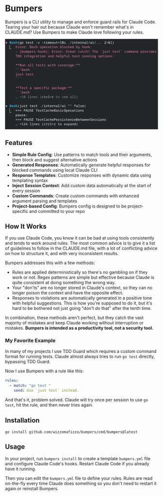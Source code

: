 # Bumpers

Bumpers is a CLI utility to manage and enforce guard rails for Claude Code. Tearing your hair out because Claude won't remember what's in CLAUDE.md? Use Bumpers to make Claude love following your rules.

![Bumpers blocking a command in Claude Code](screenshot.png)

## Features

- **Simple Rule Config**: Use patterns to match tools and their arguments, then block and suggest alternative actions
- **Generated Responses**: Automatically generate helpful responses for blocked commands using local Claude CLI
- **Response Templates**: Customize responses with dynamic data using templating syntax
- **Inject Session Context**: Add custom data automatically at the start of every session
- **Custom Commands**: Create custom commands with enhanced argument parsing and templates 
- **Project-based Config**: Bumpers config is designed to be project-specific and committed to your repo

## How It Works

If you use Claude Code, you know it can be bad at using tools consistently and tends to work around rules. The most common advice is to give it a list of guidelines to follow in the CLAUDE.md file, with a lot of conflicting advice on how to structure it, and with very inconsistent results.

Bumpers addresses this with a few methods:

- Rules are applied deterministically so there's no gambling on if they work or not. Regex patterns are simple but effective because Claude is quite consistent at doing something the wrong way.
- Your "don'ts" are no longer stored in Claude's context, so they can no longer poison the context and have the opposite effect.
- Responses to violations are automatically generated in a positive tone with helpful suggestions. This is how you're supposed to do it, but it's hard to be bothered not just going "don't do that" after the tenth time.

In combination, these methods aren't perfect, but they catch the vast majority of mistakes and keep Claude working without interruption or mistakes. **Bumpers is intended as a productivity tool, not a security tool.**

### My Favorite Example

In many of my projects I use TDD Guard which requires a custom command format for running tests. Claude almost always tries to run `go test` directly, bypassing TDD Guard.

Now I use Bumpers with a rule like this:

```yaml
rules:
  - match: "go test "
    send: Use `just test` instead.
```

And that's it, problem solved. Claude will try once per session to use `go test`, hit the rule, and then never tries again.

## Installation

```shell
go install github.com/wizzomafizzo/bumpers/cmd/bumpers@latest
```

## Usage

In your project, run `bumpers install` to create a template `bumpers.yml` file and configure Claude Code's hooks. Restart Claude Code if you already have it running.

Then you can edit the `bumpers.yml` file to define your rules. Rules are read on-the-fly every time Claude does something so you don't need to restart it again or reinstall Bumpers.
